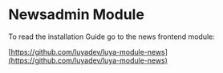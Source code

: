 # Newsadmin Module

To read the installation Guide go to the news frontend module:

[https://github.com/luyadev/luya-module-news](https://github.com/luyadev/luya-module-news)